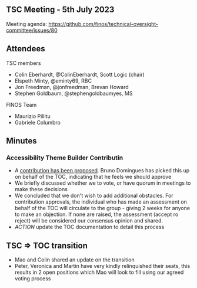 ## TSC Meeting - 5th July 2023

Meeting agenda: https://github.com/finos/technical-oversight-committee/issues/80

## Attendees

TSC members
 - Colin Eberhardt, @ColinEberhardt, Scott Logic (chair)
 - Elspeth Minty, @eminty69, RBC
 - Jon Freedman, @jonfreedman, Brevan Howard 
 - Stephen Goldbaum, @stephengoldbaumyes, MS

FINOS Team
 - Maurizio Pillitu
 - Gabriele Columbro

## Minutes

### Accessibility Theme Builder Contributin

 - A [contribution has been proposed](https://github.com/finos/community/issues/273). Bruno Domingues has picked this up on behalf of the TOC, indicating that he feels we should approve
 - We briefly discussed whether we to vote, or have quorum in meetings to make these decisions
 - We concluded that we don't wish to add additional obstacles. For contribution approvals, the individual who has made an assessment on behalf of the TOC will circulate to the group - giving 2 weeks for anyone to make an objection. If none are raised, the assessment (accept ro reject) will be considered our consensus opinion and shared.
 - *ACTION* update the TOC documentation to detail this process

## TSC => TOC transition

 - Mao and Colin shared an update on the transition
 - Peter, Veronica and Martin have very kindly relinquished their seats, this results in 2 open positions which Mao will look to fill using our agreed voting process
